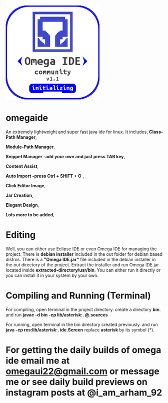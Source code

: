
![Splash](/images/startup_splash.png)

# omegaide

An extremely lightweight and super fast java ide for linux.
It includes, 
**Class-Path Manager**, 

**Module-Path Manager**, 

**Snippet Manager -add your own and just press TAB key**, 

**Content Assist**, 

**Auto Import -press Ctrl + SHIFT + O** , 

**Click Editor Image**, 

**Jar Creation**, 

**Elegant Design**, 

**Lots more to be added**, 

# Editing

Well, you can either use Eclipse IDE or even Omega IDE for managing the project.
There is **debian installer** included in the out folder for debian based distros.
There is a **"Omega IDE.jar"** file included in the debian installer in the out directory of the project.
Extract the installer and run Omega IDE.jar located inside **extracted-directory/usr/bin**.
You can either run it directly or you can install it in your system by your own.

# Compiling and Running (Terminal)

For compiling, open terminal in the project directory.
create a directory **bin**.
and run 
**javac -d bin -cp lib/asterisk:. @.sources**

For running, open terminal in the bin directory created previously.
and run 
**java -cp res:lib/asterisk:. ide.Screen**
replace **asterisk** by its symbol (*).

# For getting the daily builds of omega ide email me at omegaui22@gmail.com or message me or see daily build previews on instagram posts at @i_am_arham_92 
